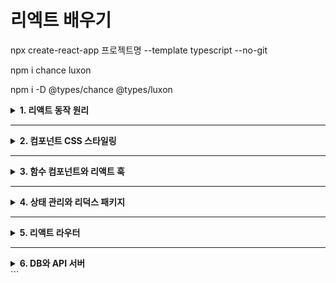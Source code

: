 # 리엑트 배우기

npx create-react-app 프로젝트명 --template typescript --no-git

npm i chance luxon

npm i -D @types/chance @types/luxon

<details>
<summary><strong>1. 리액트 동작 원리 </strong></summary>

# 가상 DOM 이해하기

### react와 react-dom 패키지

- 리액트는 항상 react와 react-dom 패키지가 필요하다. 이 가운데 react는 다음 그림에서 보듯이 리액트 앱이 동작하는 환경과 무관하게 공통으로 사용하는 기능을 제공하는 패키지이다. 반면에 react-dom/client를 비롯하여 react-dom/server, react_native등 이른바 **렌더러**라고 하는 패키지 앱이 동작하는 플랫폼에 종속적인 기능을 제공하는 패키지이다.

- CSR(client-side-rendering): react
- SSR(server-side-rendering): react와 react-dom/server
- 모바일 앱: react와 react-native 조합

---

### 문서 객체 모델이란?

- HTML 형식의 문자열을 화면에 출력할 때, 문자열을 분석하여 자바스크립트 객체 조합으로 변환합니다. 이 자바스크립트 객체 조합을 **문서 객체 모델(DOM)**이라고 한다.
- 웹 브라우저의 자바스크립트 엔진은 `window`라는 전역 변수를 기본으로 제공합니다. `window` 객체는 웹 브라우저의 특정 웹 페이지를 의미하며, `Window` 타입 객체로서 브라우저 객체 모델(BOM)을 구성한다.

### document 객체

- HTML 문서를 화면에 출력할 때 window 객체는 document라는 이름의 속성 객체로 HTML 문서 기능을 사용할 수 있게 해줍니다. HTML 문서의 HTML 요소는 오직 1개만 있어야 하므로, window.document(혹은 줄여서 그냥 document)는 html 요소를 의미한다.

### document.head와 document.body 객체

- html 요소는 head와 body 태그를 1개씩만 가질 수 있다. document 객체는 이런 조건에 맞추어 `head` 요소를 의미하는 `head` 속성 객체와 `body` 요소를 의미하는 `body` 속성 객체를 제공한다.

### document.createElement 메서드

- DOM은 다양한 인터페이스를 각각의 목적에 맞게 구현한 객체로 생성할 수 있도록 document.createElement 메서드를 제공한다. 다음은 MDN(Mozilla development network)에서 발췌한 createElement의 사용법이다.

```javascript
  let element = document.createElement(tagName[, options]);

  // 밑에 코드는 div 요소를 자바 스크립트 코드로 생성하는 예시
  let newDiv = document.createElement('div');
```

### HTMLElement 인터페이스

위 코드에서 `newDiv` 변수의 타입은 무엇일까 `HTMLElement`는 모든 종류의 HTML 요소가 구현하는 인터페이스입니다. 일부 요소는 이 인터페이스를 직접 구현하지만, 대부분의 요소는 `HTMLElement`를 상속한 자신들의 인터페이스를 구현합니다. 인터페이스 이름은 `HTML요소명Element` 형태의 규칙을 따릅니다. 따라서 `newDiv` 객체의 타입은 `HTMLDivElement`입니다.

---

## 컴포넌트란?

**컴포넌트(component)** 는 객체지향 언어의 원조인 **스몰토크(Smalltalk)** 에서 유래한 매우 오래된 용어입니다. 스몰토크에서 컴포넌트는 화면 UI를 처리하는 클래스를 의미합니다. 스몰토크 설계 이론에 따르면 컴포넌트는 **모델-뷰-컨트롤러(model-view-controller, MVC)** 설계 지침에 따라 구현된 클래스여야 합니다.

- **모델(Model)**: 앱의 데이터 부분을 의미합니다.
- **뷰(View)**: 모델을 화면에 렌더링하는 부분입니다.
- **컨트롤러(Controller)**: 사용자의 키보드와 마우스 입력을 수신받아 모델과 뷰에 적절한 형태로 반영하는 역할을 합니다.

스몰토크 컴포넌트 개념은 매우 일반적이어서 사실 거의 모든 프로그래밍 언어와 프레임워크는 이 개념을 그대로 빌려서 사용하고 있습니다. 리액트에서 컴포넌트 또한 스몰토크의 컴포넌트와 개념적으로 같습니다.

다만 리액트는 16.8 버전 이후 **리액트 훅(react hooks)** 이라는 새로운 메커니즘을 고안해 내면서 객체지향 언어에서 의미하는 클래스가 아니라 단순한 함수 형태로도 컴포넌트를 구현할 수 있게 되었습니다. 또한 리액트 팀은 가능한 한 함수 컴포넌트와 리액트 훅을 사용하라고 권장합니다.

---

### JS만 사용하는 프런트엔드 개발(물리 DOM)

자바스크립트로만 DOM을 다룰 때는 요소를 직접 생성하고 제어하는 작업을 수행합니다. 이를 **물리 DOM** 이라고 한다.

```javascript
// 물리 DOM에 직접 렌더링
let pPhysicalDOM = document.createElement("p");
pPhysicalDOM.textContent = "Hello world!";
document.body.appendChild(pPhysicalDOM);
```

이 방식은 성능에 직접적인 영향을 주며 코드가 복잡해지기 쉽다.

---

### React를 사용하는 프런트엔드 개발 (가상 DOM)

```jsx
// 리액트의 가상 DOM을 활용하여 렌더링
const virtualDOM = <p>Hello, React!</p>;
const root = ReactDOM.createRoot(document.getElementById("root"));
root.render(pVirtualDOM);
```

리액트는 가상 DOM(Virtual DOM)을 활용하여 성능을 최적화합니다. JSX 형태로 작성된 코드는 React.createElement를 통해 가상 DOM 객체로 변환되며, 리액트가 이를 물리 DOM에 효율적으로 반영해 준다.

---

# JSX 구문 이해하기

### React.createElement 호출의 복잡성 문제

```typescript
import ReactDOM from "react-dom/client";
const rootVirtualDOM = (
  <ul>
    <li>
      <a href="https://www.naver.com">네이버</a>
      <p>네이버 홈페이지</p>
    </li>
  </ul>
);

const root = ReactDOM.createRoot(
  document.getElementById("root") as HTMLElement
);
root.render(rootVirtualDOM);
```

---

### JSX = JavaScript + XML

- JSX는 XML 구문에 자바스크립트 코드를 결합하여 용도로 만들어진 구문입니다. 앞서 언급한 대로 JSX는 **React.createElement** 호출 코드를 간결하게 하려고 고안했다.

---

# 컴포넌트 이해하기

- 컴포넌트는 가상 DOM, JSX와 함께 리액트의 핵심 기능이다. 리액트에서 컴포넌트는 두 종류로 **클래스 컴포넌트**와 **함수 컴포넌트**가 있다.

---

### 컴포넌트란?

**컴포넌트(component)** 는 객체지향 언어의 원조인 **스몰토크(Smalltalk)** 에서 유래한 매우 오래된 용어입니다. 스몰토크에서 컴포넌트는 화면 UI를 처리하는 클래스를 의미합니다. 스몰토크 설계 이론에 따르면 컴포넌트는 **모델-뷰-컨트롤러(model-view-controller, MVC)** 설계 지침에 따라 구현된 클래스여야 한다.

- **모델(Model)**: 앱의 데이터 부분을 의미한다.
- **뷰(View)**: 모델을 화면에 렌더링하는 부분이다.
- **컨트롤러(Controller)**: 사용자의 키보드와 마우스 입력을 수신받아 모델과 뷰에 적절한 형태로 반영하는 역할을 한다.

스몰토크 컴포넌트 개념은 매우 일반적이어서 사실 거의 모든 프로그래밍 언어와 프레임워크는 이 개념을 그대로 빌려서 사용하고 있습니다. 리액트에서 컴포넌트 또한 스몰토크의 컴포넌트와 개념적으로 같습니다.
다만 리액트는 16.8 버전 이후 **리액트 훅(react hooks)** 이라는 새로운 메커니즘을 고안해 내면서 객체지향 언어에서 의미하는 클래스가 아니라 단순한 함수 형태로도 컴포넌트를 구현할 수 있게 되었다. 또한 리액트 팀은 가능한 한 함수 컴포넌트와 리액트 훅을 사용하라고 권장한다.

### 리액트 컴포넌트와 사용자 컴포넌트

리액트에서 사용하는 **컴포넌트(Component)** 라는 용어는 다음과 같이 두 가지 의미를 포함합니다.

- **리액트 제공 컴포넌트(리액트 컴포넌트)**
- **사용자가 구현하는 사용자 정의 컴포넌트(사용자 컴포넌트)**

리액트 컴포넌트의 이름은 `div`, `h1`처럼 첫 글자를 소문자로 시작하는 반면, 사용자 컴포넌트의 이름은 **MyComponent**처럼 첫 글자를 대문자로 시작하는 **카멜 표기법(camel-case notation)** 을 따른다.

---

### 리액트 컴포넌트

리액트는 HTML5의 각 태그에 대응하는 리액트 컴포넌트를 제공한다.

예시 JSX 코드:

```jsx
const h1 = <h1>Hello world!</h1>;
```

위 코드는 사실 아래와 같은 코드로 변환된다.

```jsx
const h1 = React.createElement("h1", null, "Hello world!");
```

리액트는 HTML5 태그에 해당하는 컴포넌트 이름을 매번 임포트하지 않아도 되도록 설계되었다.

> **잘못된 예시 (이렇게 하면 번거롭습니다.)**
>
> ```jsx
> import { h1, h2, div, span } from "react";
> ```

---

### 사용자 컴포넌트

리액트는 사용자 정의 컴포넌트를 생성할 수 있도록 지원한다. 사용자 컴포넌트 이름은 반드시 **카멜 표기법(camel-case notation)** 을 따른다. (예: `MyComponent`)

사용자 컴포넌트의 이름은 대문자로 시작하는 카멜 표기법을 사용해야 한다.

예시:

```tsx
export default function App() {
  return (
    <ul>
      <li>
        <a href="http://www.google.com">
          <p>go to Google</p>
        </a>
      </li>
    </ul>
  );
}
```

사용자 컴포넌트를 활용하는 이유는 JSX 문이나 React.createElement 호출을 통해 생성하는 가상 DOM 생성 코드를 사용자 컴포넌트 쪽으로 이동하여 코드를 간결화하기 위함

---

### 클래스 컴포넌트 만들기

리액트에서는 반드시 react 패키지가 제공하는 **Component 클래스**를 상속하여 클래스 기반 컴포넌트를 구현해야 한다.

```jsx
import React, { Component } from "react";
export default class ClassComponent extends Component {}
```

Component를 상속한 클래스 컴포넌트는 반드시 `render` 메서드를 포함해야 한다.

예시 코드:

```jsx
import { Component } from "react";

export default class ClassComponent extends Component {
  render() {
    return null;
  }
}
```

### 클래스 컴포넌트의 JSX 예시

```tsx
import {Component} from 'react'

export default class App extends Component {
  render() {
    return (
      <ul>
        <li>
          <a href="http://www.google.com">
            <p>go to Google</p>
          </a>
      </li>
    </ul>
  )
}
```

---

### JSX 구문과 조건부 렌더링

클래스 컴포넌트 내에서는 JSX뿐만 아니라 일반적인 타임스크립트 코드를 함께 작성할 수 있다.

예시 코드 (조건부 렌더링):

```tsx
import {Component} from 'react'

export default class App extends Component {
  render() {
    const isLoading = true

    if (isLoading) return <p>loading...</p>

    const children = (
      <li>
        <a href="http://www.google.com">
          <p>go to Google</p>
        </a>
      </li>
    )

    return (
      <div>
        {isLoading && <p>loading...</p>}
        {!isLoading && <ul>{children}</ul>}
      </div>
    )
}
```

혹은 삼항 연산자로 조건부 JSX 구문을 관리할 수도 있다.

```tsx
import { Component } from "react";

export default class App extends Component {
  render() {
    const isLoading = true;
    const children = isLoading ? (
      <p>loading...</p>
    ) : (
      <ul>
        <li>
          <a href="http://www.google.com">
            <p>go to Google</p>
          </a>
        </li>
      </ul>
    );

    return <div>{children}</div>;
  }
}
```

---

### 사용자 컴포넌트의 재사용성

사용자 컴포넌트는 재사용 가능성을 높여주는 핵심 기능

예시 (사용자 컴포넌트 사용):

```jsx
// App.tsx
import { Component } from "react";
import ClassComponent from "./ClassComponent";

export default class App extends Component {
  render() {
    return (
      <ul>
        <ClassComponent href="http://www.google.com" text="go to Google" />
        <ClassComponent href="https://twitter.com" text="go to Twitter" />
      </ul>
    );
  }
}
```

이러한 방식은 리액트 프레임워크가 제공하는 '속성(props)'을 사용하여, 사용자 컴포넌트의 유연성과 재사용성을 극대화할 수 있다.

---

# 속성이란?

객체 지향 프로그래밍에서 `속성(property)`은 클래스의 멤버 변수를 의미합니다. 컴포넌트 또한 화면 UI를 담당하는 클래스이므로 속성을 가질 수 있습니다. 그리고 클래스 속성은 그 값이 수시로 바뀔 수 있습니다. 이 처럼 수시로 값이 바뀔 수 있는 것은 `가변(mutable)`하다라고 한다. 반대로 값이 한번 설정되면 다시는 바뀌지 않는 것을 `불변(immutable)`하다 라고 한다. 그런데 리액트 프레임워크에서 속성은 객체지향 언어의 속성과는 다른 부분이 있어서 주의해야 한다.

---

# 함수 컴포넌트 만들기

다음은 앞서 구현한 클래스 방식의 App 컴포넌트 코드를 단순화한 것이다. 그런데 이 코드는 **render** 메서드만 의미가 있고 나머지느 코드는 **render** 메서드를 구현할 수 있게 하는 프로그래밍 언어의 문법을 갖추는 코드일 뿐이다.

```tsx
// 클래스형 컴포넌트
export default class App extends Component {
  render() {
    return <h1>class Component</h1>;
  }
}

// 함수형 컴포넌트
export default function App() {
  return <h1>class Component</h1>;
}

//화살표 방식 함수 컴포넌트
const App = () => {
  return <h1>function Component</h1>;
};
```

### 함수 컴포넌트의 타입

다음 `React.createElement` 선언문의 첫 번째 매개변수인 `type`의 타입은 `FunctionComponent<P>`, `ComponentClass<P>`, `string` 중 하나일 수 있습니다. 여기서 함수 컴포넌트의 타입은 `FunctionComponent<P>`이고 클래스 컴포넌트의 타입은 `ComponentClass<P>`입니다. 그런데 `FunctionComponent`라는 이름이 너무 길어서 리액트는 이를 짧게 줄인 `FC`라는 이름의 타입을 제공합니다. 결국 함수 컴포넌트의 타입은 `FC<P>`입니다.

---

# key와 children 속성 이해하기

### key 속성 설정하기

```tsx
export default function App() {
  const texts1 = [<p>hello</p>, <p>world</p>]; //key 속성 미사용
  const texts2 = [<p key="1">hello</p>, <p key="2">world</p>]; //key 속성 사용
  return <div>{texts}</div>;
}

export default function App() {
  const texts = ["hello", "world"].map((text, index) => (
    <p key={index}>{text}</p>
  ));
  return <div>{texts}</div>;
}
```

key 속성은 같은 이름의 컴포넌트가 여러 개일 때 이들을 구분하려고 리액트 프레임워크가 만든 속성이다.
App은 <p> 요소를 2개 사용하므로 리액트 프레임 워크는 이 둘을 구분하려고 중복되지 않은 고유한 값의 key 속성 값을 요구한다.

---

### children 속성 설정하기

**children은** <div> 처럼 자식 요소를 포함할 수 있는 컴포넌트에서만 사용할 수 있다. 즉 `<img>,<input>` 처럼 자식 요소를 포함할 수 없는 컴포넌트에서 **children을** 사용할 수 없다. 다음 코드는 <p>와 <div> 요소의 **children** 속성에 자식 요소를 설정했다.

```tsx
export default function App() {
  const texts = ["hello", "world"].map((text, index) => (
    <p key={index} children={text} />
  ));
  return <div children={text} />;
}
```

---

### 컴포넌트 내부에서 children 속성 사용하기

```tsx
import type { FC, ReactNode } from "react";

export type PProps = {
  children?: ReactNode;
};

const P: FC<PProps> = (props) => {
  const { children } = props;
  return <p children={children} />;
};

export default P;
//-------------------------
//App.tsx P컴포넌트 사용
import P from "./P";

export default function App() {
  const texts = ["hello", "world"].map((text, index) => (
    <P key={index} children={text} />
  ));
  return <div children={texts} />;
}
```

---

### JSX `{...props}` 구문

JSX의 `{...props}` 구문은 객체를 확장할 때 사용하는 자바스크립트의 전개 연산자(spread operator)를 활용한다. 컴포넌트의 props에 포함된 여러 속성을 한번에 간단히 전달할 때 유용하다.

예시 코드:

```tsx
const P: FC<PProps> = (props) => {
  return <p {...props} />;
};
```

위 코드에서 `{...props}` 는 props가 가진 모든 속성을 한 번에 `<p>` 태그로 전달한다.

---

### PropsWithChildren 타입과 children 속성

리액트는 17 버전까지는 함수형 컴포넌트(FC)에 `children` 속성을 기본적으로 포함했지만, 리액트 18 버전부터는 제거되었다. 대신 리액트는 **PropsWithChildren** 이라는 새로운 제네릭 타입을 제공한다.

- `children?: ReactNode` 부분이 PropsWithChildren 타입으로 대체되었다.

다음은 **PropsWithChildren** 타입을 활용한 예제이다.

```tsx
import type { FC, PropsWithChildren } from "react";

export type PProps = {};

const P: FC<PropsWithChildren<PProps>> = (props) => {
  return <p>{props.children}</p>;
};

export default P;
```

이 방식을 사용하면 사용자 정의 컴포넌트에서 `children` 속성을 안전하게 사용할 수 있다.

---

# 이벤트 속성 이해하기

- 모든 HTML 요소는 `onmouseenter, onmouseover` 처럼 'on'으로 시작하는 속성을 제공하는데, 이를 **이번트 속성**이라고 한다.

### 이벤트란?

- 리액트를 비롯해 화면 UI를 다루는 모든 프레임워크는 사용자가 화면 UI에서 버튼을 누르거나 텍스트를 입력하는 등의 행위가 발생하면 이를 화면 UI를 구현한 코드 쪽에 알려 줘야 한다. 이 처럼 마우스 클릭 텍스트 입력과 같은 사용자 행위가 일어날 떄 **이벤트가** 발생했다고 한다.

### Event 타입

- 웹 브라우저의 자바스크립트 엔진은 Event 타입을 제공한다.

| 종류              | 설명                                                                                                |
| ----------------- | --------------------------------------------------------------------------------------------------- |
| **type**          | 이벤트 이름으로 대소 문자를 구분하지 않습니다.                                                      |
| **isTrusted**     | 이벤트가 웹 브라우저에서 발생한 것인지(`true`), 프로그래밍으로 발생한 것인지(`false`)를 판단합니다. |
| **target**        | 이벤트가 처음 발생한 **HTML 요소**입니다.                                                           |
| **currentTarget** | 이벤트의 현재 대상, 즉 이벤트 버블링 중에서 이벤트가 현재 위치한 객체입니다.                        |
| **bubbles**       | 이벤트가 **DOM**을 타고 버블링될지 여부를 결정합니다.                                               |

아래 코드는 이름이 click(type 속성값이 'click')인 Event 객체를 생성하는 예

```tsx
new Event("click", { bubbles: true });
```

---

### EventTarget 타입

모든 HTML 요소는 `HTMLElement` 상속 타입을 가지며, `HTMLElement`는 최상위 `EventTarget` 타입을 시작으로 `Node`, `Element`와 같은 타입을 상속받는다. 즉, 모든 HTML 요소는 `EventTarget` 타입이 정의하는 속성과 메서드를 포함하고 있다. 또한, 브라우저 객체 모델(BOM)에서 `Window` 타입도 `EventTarget`을 상속한다.

```
EventTarget
   |
   v
Node
   |
   v
Element
   |
   v
HTMLElement
```

---

### 이벤트 처리기 (Event Handling)

`EventTarget`은 다음과 같은 3개의 메서드를 제공한다:

- `addEventListener`
- `removeEventListener`
- `dispatchEvent`

### `addEventListener`

이름에서 알 수 있듯이 `addEventListener`는 *이벤트 + 귀를 기울여 듣기*라는 의미를 가진다. 프로그래밍에서 이런 *귀 기울여 듣기*를 구현하는 메커니즘은 **콜백 함수**를 사용한다. 이러한 이벤트를 기다리는 콜백 함수를 **이벤트 처리기(event handler)** 라고 한다.

이벤트 처리기는 특정 이벤트가 발생할 때까지 대기하고 있다가, 이벤트가 발생하면 해당 이벤트를 코드로 전달하는 역할을 한다. `addEventListener` 메서드는 하나의 이벤트에 여러 개의 이벤트 처리기를 부착할 수 있도록 지원한다.

#### `addEventListener` 사용법

```javascript
DOM_객체.addEventListener(이벤트_이름: string, 콜백_함수: (e: Event) => void)
```

### Window 객체와 `addEventListener`

브라우저 객체 모델(BOM)에서 `window` 객체는 `Window` 타입이며, `Window` 타입은 `EventTarget`을 상속합니다. 따라서 `window` 객체에서도 `addEventListener` 메서드를 사용할 수 있다.

예제 코드:

```javascript
window.addEventListener("resize", (event) => {
  console.log("윈도우 크기가 변경되었습니다.", event);
});
```

---

### 이벤트 리스너 (Event Listener)

### 기본 이벤트 리스너 예제

```javascript
window.addEventListener("click", (e: Event) =>
  console.log("mouse click occurs.")
);
```

이벤트 리스너는 특정 이벤트(예: `click`)가 발생했을 때 실행되는 코드를 정의한다.

---

### `getElementById`를 이용한 이벤트 리스너 등록

리액트 프로젝트에서는 `public` 디렉터리의 `index.html` 파일에 `<div id="root">` 태그를 포함하고 있으므로, 아래처럼 이벤트 리스너를 등록할 수 있다.

```javascript
document.getElementById("root")?.addEventListener("click", (e: Event) => {
  const { isTrusted, target, bubbles } = e;
  console.log("mouse click occurs.", isTrusted, target, bubbles);
});
```

### 옵션 체이닝(Optional Chaining)

위 코드에서 `?.` 연산자는 **옵셔널 체이닝(Optional Chaining)** 연산자로, `getElementById('root')`가 `null`을 반환할 경우 `addEventListener`를 호출하지 않도록 방지한다.

---

#### `src/pages/EventListener.tsx` 파일의 이벤트 리스너 코드

아래 코드는 `<div id="root">` 태그에 두 개의 `click` 이벤트 리스너를 등록한다.

```tsx
// src/pages/EventListener.tsx

document.getElementById("root")?.addEventListener("click", (e: Event) => {
  const { isTrusted, target, bubbles } = e;
  console.log("mouse click occurs.", isTrusted, target, bubbles);
});

document.getElementById("root")?.addEventListener("click", (e: Event) => {
  const { isTrusted, target, bubbles } = e;
  console.log("mouse click also occurs.", isTrusted, target, bubbles);
});

export default function EventListener() {
  return <div>EventListener</div>;
}
```

이 코드에서는 `<div id="root">` 요소에 두 개의 `click` 이벤트 리스너를 부착하여 클릭 이벤트가 발생할 때마다 두 개의 콘솔 로그가 실행된다.

---

### 물리 DOM 객체의 이벤트 속성

앞에서 살펴본 `addEventListener` 메서드는 사용법이 조금 번거롭다. 이 때문에 `window`를 포함한 대부분의 HTML 요소는 `onclick`처럼 `on`뒤에 이벤트 이름을 붙인 속성을 제공한다. 이벤트 속성은 `addEventListener`의 사용법을 간결하게 하는 게 목적이므로 이벤트 속성값에는 항상 이벤트 처리기를 설정해야 한다.

아래 코드는 onclick 이벤트 속성으로 다시 구현한 예

```javascript
window.onclick = (e: Event) => console.log("mouse click occurs");
```

<div id = "root">에서 DOM 객체의 onclick 속성값을 구현할 수 있다.
옵셔널 체이닝 연산자는 `document.getElementById('root')?.onclick = 콜백_함수` 처럼 값을 설정하는 구문에는 사용할 수 없으므로 다음과 같은 형태로 구현해야 한다

```javascript
const rootDiv = document.getElementById("root");
if (rootDiv) {
  rootDiv.onclick = (e: Event) => console.log("mouse click occurs.");
}
```

---

### 리액트 프레임워크의 이벤트 속성

- 리액트 컴포넌트도 **on이벤트명**형태로 된 HTML 요소의 이벤트 속성들을 제공합니다. 그런데 한 가지 큰 차이는 HTML 요소의 이벤트 속성은 모두 소문자지만, 리액트 코어 컴포넌트의 속성은 `onClick, onMouseEnter`처럼 소문자로 시작하는 카멜 표기법을 사용합니다.
- 그리고 리액트 컴포넌트의 이벤트 속성에 설정하는 콜백함수는 매개변수 e의 타입이 `Event`가 아니라 리액트가 제공하는 `SyntheicEvent` 타입을 설정해야 한다는 차이가 있다.

### SyntheticEvent in React

### `SyntheticEvent` 선언문

```tsx
interface SyntheticEvent<T = Element, E = Event>
  extends BaseSyntheticEvent<E, EventTarget & T, EventTarget> {}
```

리액트 컴포넌트 관점에서 **synthetic** 이라는 용어는 _모든 종류의 이벤트를 종합한_ 개념으로 이해할 수 있다.

리액트의 `SyntheticEvent`는 `BaseSyntheticEvent`를 상속하는 타입으로, `BaseSyntheticEvent`의 주요 내용은 다음과 같다.

### `BaseSyntheticEvent` 인터페이스

```tsx
interface BaseSyntheticEvent<E = object, C = any, T = any> {
  nativeEvent: E;
  currentTarget: C;
  target: T;
  preventDefault(): void;
  stopPropagation(): void;
}
```

### 설명

- **`nativeEvent`**: 원래의 브라우저 이벤트 객체
- **`currentTarget`**: 현재 이벤트가 실행된 요소 (이벤트 핸들러가 바인딩된 요소)
- **`target`**: 실제 이벤트가 발생한 요소
- **`preventDefault()`**: 기본 이벤트 동작을 막음
- **`stopPropagation()`**: 이벤트 전파를 중단함

### `SyntheticEvent`의 역할

리액트는 브라우저의 기본 이벤트 객체를 직접 사용하지 않고 `SyntheticEvent`로 감싸서 일관된 이벤트 처리를 제공합니다. `SyntheticEvent`는 여러 브라우저에서 동일한 API를 유지하도록 추상화되어 있으며, 이벤트 객체의 성능 최적화를 위해 **이벤트 풀링(Event Pooling)** 기법을 사용한다.

---

## EventTarget의 `dispatchEvent` 메서드

### `dispatchEvent` 메서드 정의

DOM의 최상위 타입인 `EventTarget`은 다음과 같은 `dispatchEvent` 메서드를 제공한다.

```typescript
dispatchEvent(event: Event): boolean;
```

이 메서드를 이용하면 특정 `Event` 객체를 생성하여 원하는 요소에서 직접 이벤트를 발생시킬 수 있다..

---

### 이벤트 객체 생성 및 `dispatchEvent` 활용

아래와 같이 `Event` 객체를 생성할 수 있다.

```typescript
new Event("click", { bubbles: true });
```

이렇게 생성된 `Event` 객체를 특정 DOM 요소의 `dispatchEvent` 메서드를 호출하여 이벤트를 발생시킬 수 있다.

```typescript
document
  .getElementById("root")
  ?.dispatchEvent(new Event("click", { bubbles: true }));
```

> 위 코드는 `#root` 요소에서 `click` 이벤트를 발생시키며, `bubbles: true` 옵션을 통해 이벤트 버블링이 허용된다.

---

### `click` 메서드와 `dispatchEvent`의 관계

모든 DOM 객체의 부모 타입인 `HTMLElement`는 `click()` 메서드를 제공하며, 이는 `dispatchEvent(new Event('click'))`과 동일하게 동작한다.

```typescript
document.getElementById("root")?.click();
```

즉, `click()` 메서드는 내부적으로 `dispatchEvent(new Event('click'))`을 호출하는 방식으로 구현되어 있다.

---

### `src/pages/DispatchEvent.tsx` 구현

아래 코드는 `dispatchEvent`와 `click` 메서드를 직접 호출하는 예제

```tsx
// src/pages/DispatchEvent.tsx

export default function DispatchEvent() {
  const onCallDispatchEvent = () => {
    console.log("onCallDispatchEvent");
    document
      .getElementById("root")
      ?.dispatchEvent(new Event("click", { bubbles: true }));
  };

  const onCallClick = () => {
    console.log("onCallClick");
    document.getElementById("root")?.click();
  };

  return (
    <div>
      <p>DispatchEvent</p>
      <button onClick={onCallDispatchEvent}>call dispatchEvent</button>
      <button onClick={onCallClick}>call click</button>
    </div>
  );
}
```

### 실행 결과

1. **첫 번째 버튼 (`call dispatchEvent`)** 클릭 시:

   - `dispatchEvent`를 이용하여 `click` 이벤트를 발생
   - 콘솔에 `'onCallDispatchEvent'`이 출력
   - 이벤트 버블링이 활성화된 상태로 `click` 이벤트가 실행

2. **두 번째 버튼 (`call click`)** 클릭 시:
   - `click()` 메서드를 호출하여 직접 `click` 이벤트를 실행
   - 콘솔에 `'onCallClick'`이 출력
   - 내부적으로 `dispatchEvent(new Event('click'))`과 동일한 동작을 수행

---

### 이벤트 버블링 (Event Bubbling)

**이벤트 버블링**이란, 자식 요소에서 발생한 이벤트가 가까운 부모 요소에서 점점 상위 요소까지 전달되는 현상을 의미합니다.

### 이벤트 버블링 흐름

```html
window ├─
<body>
  ├─
  <div>├─ <button>(이벤트 발생)</button></div>
</body>
```

이벤트는 **가장 깊은 요소**에서 발생한 후, **상위 요소(부모 요소)를 거쳐 최상위(window)까지 전달**됩니다.

---

### 이벤트 버블링 예제

아래 코드에서 `<button>`을 클릭하면, **버튼뿐만 아니라 부모 요소인 `<div>`에서도 `click` 이벤트 처리기가 실행**됩니다.

```tsx
export default function BubblingExample() {
  const onButtonClick = (e: React.MouseEvent<HTMLButtonElement>) => {
    console.log("Button clicked", e.currentTarget);
  };

  const onDivClick = (e: React.MouseEvent<HTMLDivElement>) => {
    console.log("Div clicked", e.currentTarget);
  };

  return (
    <div
      onClick={onDivClick}
      style={{ padding: "20px", backgroundColor: "#f0f0f0" }}
    >
      <button onClick={onButtonClick}>Click me</button>
    </div>
  );
}
```

### 이벤트 흐름

- `<button>`을 클릭하면 `onButtonClick`이 실행됩니다.
- 이벤트 버블링으로 인해 **부모 요소인 `<div>`의 `onDivClick`도 실행**됩니다.

#### `currentTarget` 값 차이

- `onButtonClick`에서 `e.currentTarget`은 `<button>` 요소입니다.
- `onDivClick`에서 `e.currentTarget`은 `<div>` 요소입니다.

이벤트 버블링이 필요 없을 경우, `stopPropagation()`을 호출하여 버블링을 막을 수 있습니다.

```tsx
const onButtonClick = (e: React.MouseEvent<HTMLButtonElement>) => {
  e.stopPropagation(); // 이벤트 버블링 중단
  console.log("Button clicked");
};
```

---

### `<input>` 요소의 이벤트 처리

### 개요

`<input>` 요소는 `<button>`과 함께 이벤트 처리를 자주 구현해야 하는 대표적인 요소입니다. 하지만 `<input>` 요소는 `type` 속성값에 따라 동작 방식과 사용자 입력을 처리하는 방법이 다를 수 있습니다.

---

### `input` 요소의 주요 이벤트

`<input>` 요소에서 주로 사용되는 이벤트들은 다음과 같습니다:

- **`onChange`**: 입력값이 변경될 때 호출됨.
- **`onInput`**: 사용자가 입력할 때마다 호출됨 (`onChange`와 차이점 있음).
- **`onFocus`**: 입력 필드가 포커스를 받을 때 호출됨.
- **`onBlur`**: 입력 필드에서 포커스가 벗어날 때 호출됨.
- **`onKeyDown` / `onKeyUp`**: 키를 누르거나 뗄 때 호출됨.

---

### `onChange` vs `onInput`

두 이벤트는 비슷해 보이지만 동작 방식이 다릅니다.

- **`onChange`**: 입력이 완료되고 `focus`가 해제되었을 때 발생.
- **`onInput`**: 사용자가 입력할 때마다 즉시 발생.

```tsx
<input type="text" onChange={(e) => console.log("Changed:", e.target.value)} />
<input type="text" onInput={(e) => console.log("Input event:", e.target.value)} />
```

---

### 다양한 `type` 속성에 따른 이벤트 처리

각 `type`에 따라 입력 방식이 다르므로, 이벤트 처리 방법도 달라질 수 있습니다.

```tsx
export default function VariousInputs() {
  const handleChange = (e: React.ChangeEvent<HTMLInputElement>) => {
    console.log(`Type: ${e.target.type}, Value: ${e.target.value}`);
  };

  return (
    <div>
      <p>다양한 input 요소</p>
      <input type="text" placeholder="텍스트 입력" onChange={handleChange} />
      <input
        type="password"
        placeholder="비밀번호 입력"
        onChange={handleChange}
      />
      <input type="number" placeholder="숫자 입력" onChange={handleChange} />
      <input
        type="checkbox"
        onChange={(e) => console.log("Checked:", e.target.checked)}
      />
      <input
        type="radio"
        name="group"
        onChange={(e) => console.log("Radio selected:", e.target.value)}
      />
      <input
        type="file"
        onChange={(e) => console.log("파일 선택:", e.target.files)}
      />
    </div>
  );
}
```

---

### 추가적으로 알아야 할 사항

1. **제어 컴포넌트 vs 비제어 컴포넌트**

   - `useState`와 함께 상태를 관리하는 `<input>`은 **제어 컴포넌트**.
   - `ref`를 사용하여 직접 값을 참조하는 `<input>`은 **비제어 컴포넌트**.

2. **이벤트 취소 (Preventing Default Behavior)**

   ```tsx
   <input type="checkbox" onClick={(e) => e.preventDefault()} />
   ```

   위 코드는 체크박스를 클릭해도 선택되지 않도록 설정합니다.

3. **키보드 이벤트와 함께 사용 가능**
   - `onKeyDown`, `onKeyUp`을 사용하여 입력 이벤트와 조합 가능.
   ```tsx
   <input type="text" onKeyDown={(e) => console.log(`Key pressed: ${e.key}`)} />
   ```

</details>

---

<details>
<summary><strong>2. 컴포넌트 CSS 스타일링 </strong></summary>
</details>

---

<details>
<summary><strong>3. 함수 컴포넌트와 리액트 훅 </strong></summary>
</details>

---

<details>
<summary><strong>4. 상태 관리와 리덕스 패키지 </strong></summary>
</details>

---

<details>
<summary><strong>5. 리액트 라우터 </strong></summary>
</details>

---

<details>
<summary><strong>6. DB와 API 서버 </strong></summary>
</details>
```
